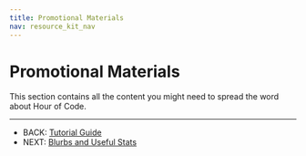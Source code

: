 ```yaml
---
title: Promotional Materials
nav: resource_kit_nav
---
```

# Promotional Materials

This section contains all the content you might need to spread the word about Hour of Code.

---

- BACK: [Tutorial Guide](/resource_kit/tutorial)
- NEXT: [Blurbs and Useful Stats](/resource_kit/blurbs)
